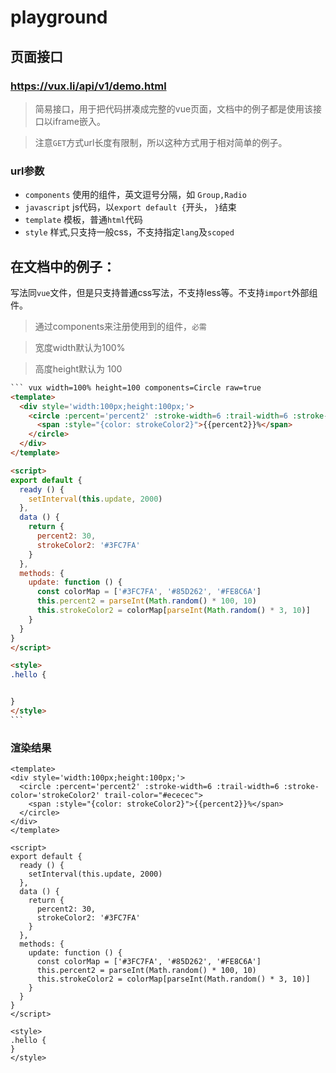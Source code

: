 # playground

## 页面接口

### https://vux.li/api/v1/demo.html

> 简易接口，用于把代码拼凑成完整的vue页面，文档中的例子都是使用该接口以iframe嵌入。

> 注意`GET`方式url长度有限制，所以这种方式用于相对简单的例子。

### url参数

+ `components` 使用的组件，英文逗号分隔，如 `Group,Radio`
+ `javascript` js代码，以`export default {`开头， `}`结束
+ `template` 模板，普通`html`代码
+ `style` 样式,只支持一般css，不支持指定`lang`及`scoped`


## 在文档中的例子：

写法同`vue`文件，但是只支持普通css写法，不支持less等。不支持`import`外部组件。

> 通过components来注册使用到的组件，`必需`

> 宽度width默认为100%

> 高度height默认为 100

```` html
``` vux width=100% height=100 components=Circle raw=true
<template>
  <div style='width:100px;height:100px;'>
    <circle :percent='percent2' :stroke-width=6 :trail-width=6 :stroke-color='strokeColor2' trail-color="#ececec">
      <span :style="{color: strokeColor2}">{{percent2}}%</span>
    </circle>
  </div>
</template>

<script>
export default {
  ready () {
    setInterval(this.update, 2000)
  },
  data () {
    return {
      percent2: 30,
      strokeColor2: '#3FC7FA'
    }
  },
  methods: {
    update: function () {
      const colorMap = ['#3FC7FA', '#85D262', '#FE8C6A']
      this.percent2 = parseInt(Math.random() * 100, 10)
      this.strokeColor2 = colorMap[parseInt(Math.random() * 3, 10)]
    }
  }
}
</script>

<style>
.hello {


}
</style>
```
````

### 渲染结果

``` vux width=100% height=100 components=Circle
<template>
<div style='width:100px;height:100px;'>
  <circle :percent='percent2' :stroke-width=6 :trail-width=6 :stroke-color='strokeColor2' trail-color="#ececec">
    <span :style="{color: strokeColor2}">{{percent2}}%</span>
  </circle>
</div>
</template>

<script>
export default {
  ready () {
    setInterval(this.update, 2000)
  },
  data () {
    return {
      percent2: 30,
      strokeColor2: '#3FC7FA'
    }
  },
  methods: {
    update: function () {
      const colorMap = ['#3FC7FA', '#85D262', '#FE8C6A']
      this.percent2 = parseInt(Math.random() * 100, 10)
      this.strokeColor2 = colorMap[parseInt(Math.random() * 3, 10)]
    }
  }
}
</script>

<style>
.hello {
}
</style>
```